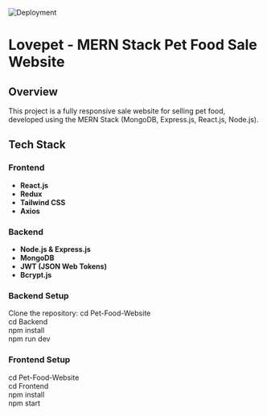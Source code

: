 ![Deployment](https://github.com/hryy2/Pet-food-sales-website/actions/workflows/deploy.yml/badge.svg)
# Lovepet - MERN Stack Pet Food Sale Website

## Overview
This project is a fully responsive sale website for selling pet food, developed using the MERN Stack (MongoDB, Express.js, React.js, Node.js). 

## Tech Stack

### Frontend
- **React.js**
- **Redux**
- **Tailwind CSS**
- **Axios**

### Backend
- **Node.js & Express.js**
- **MongoDB**
- **JWT (JSON Web Tokens)**
- **Bcrypt.js**


### Backend Setup
Clone the repository:
   cd Pet-Food-Website  
   cd Backend  
   npm install  
   npm run dev  

### Frontend Setup
   cd Pet-Food-Website  
   cd Frontend  
   npm install  
   npm start  


